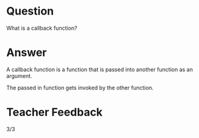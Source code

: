 # Question

What is a callback function?

# Answer
A callback function is a function that is passed into another function as an argument.

The passed in function gets invoked by the other function.

# Teacher Feedback
3/3